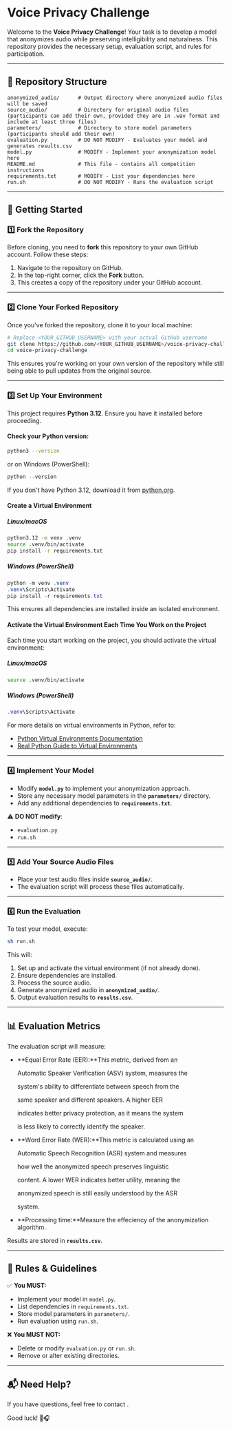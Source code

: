 # **Voice Privacy Challenge**

Welcome to the **Voice Privacy Challenge**! Your task is to develop a model that anonymizes audio while preserving intelligibility and naturalness. This repository provides the necessary setup, evaluation script, and rules for participation.

---

## **📂 Repository Structure**

```
anonymized_audio/      # Output directory where anonymized audio files will be saved
source_audio/          # Directory for original audio files (participants can add their own, provided they are in .wav format and include at least three files)
parameters/            # Directory to store model parameters (participants should add their own)
evaluation.py          # DO NOT MODIFY - Evaluates your model and generates results.csv
model.py               # MODIFY - Implement your anonymization model here
README.md              # This file - contains all competition instructions
requirements.txt       # MODIFY - List your dependencies here
run.sh                 # DO NOT MODIFY - Runs the evaluation script
```

---
## **🚀 Getting Started**

### **1️⃣ Fork the Repository**

Before cloning, you need to **fork** this repository to your own GitHub account. Follow these steps:

1. Navigate to the repository on GitHub.
2. In the top-right corner, click the **Fork** button.
3. This creates a copy of the repository under your GitHub account.

---

### **2️⃣ Clone Your Forked Repository**

Once you've forked the repository, clone it to your local machine:

```sh
# Replace <YOUR_GITHUB_USERNAME> with your actual GitHub username
git clone https://github.com/<YOUR_GITHUB_USERNAME>/voice-privacy-challenge.git
cd voice-privacy-challenge
```

This ensures you're working on your own version of the repository while still being able to pull updates from the original source.

---

### **3️⃣ Set Up Your Environment**

This project requires **Python 3.12**. Ensure you have it installed before proceeding.

#### **Check your Python version:**

```sh
python3 --version
```

or on Windows (PowerShell):

```powershell
python --version
```

If you don't have Python 3.12, download it from [python.org](https://www.python.org/downloads/).

#### **Create a Virtual Environment**

##### **Linux/macOS**

```sh
python3.12 -m venv .venv
source .venv/bin/activate
pip install -r requirements.txt
```

##### **Windows (PowerShell)**

```powershell
python -m venv .venv
.venv\Scripts\Activate
pip install -r requirements.txt
```

This ensures all dependencies are installed inside an isolated environment.

#### **Activate the Virtual Environment Each Time You Work on the Project**

Each time you start working on the project, you should activate the virtual environment:

##### **Linux/macOS**
```sh
source .venv/bin/activate
```

##### **Windows (PowerShell)**
```powershell
.venv\Scripts\Activate
```

For more details on virtual environments in Python, refer to:
- [Python Virtual Environments Documentation](https://docs.python.org/3/tutorial/venv.html)
- [Real Python Guide to Virtual Environments](https://realpython.com/python-virtual-environments-a-primer/)

---

### **4️⃣ Implement Your Model**

- Modify **`model.py`** to implement your anonymization approach.
- Store any necessary model parameters in the **`parameters/`** directory.
- Add any additional dependencies to **`requirements.txt`**.

⚠️ **DO NOT modify**:

- `evaluation.py`
- `run.sh`

---

### **5️⃣ Add Your Source Audio Files**

- Place your test audio files inside **`source_audio/`**.
- The evaluation script will process these files automatically.

---

### **6️⃣ Run the Evaluation**

To test your model, execute:

```sh
sh run.sh
```

This will:

1. Set up and activate the virtual environment (if not already done).
2. Ensure dependencies are installed.
3. Process the source audio.
4. Generate anonymized audio in **`anonymized_audio/`**.
5. Output evaluation results to **`results.csv`**.

---

## **📊 Evaluation Metrics**

The evaluation script will measure:

- **Equal Error Rate (EER):**This metric, derived from an

  Automatic Speaker Verification (ASV) system, measures the

  system's ability to differentiate between speech from the

  same speaker and different speakers. A higher EER

  indicates better privacy protection, as it means the system

  is less likely to correctly identify the speaker.
- **Word Error Rate (WER):**This metric is calculated using an

  Automatic Speech Recognition (ASR) system and measures

  how well the anonymized speech preserves linguistic

  content. A lower WER indicates better utility, meaning the

  anonymized speech is still easily understood by the ASR

  system.
- **Processing time:**Measure the effeciency of the anonymization algorithm.

Results are stored in **`results.csv`**.

---

## **📜 Rules & Guidelines**

✅ **You MUST:**

- Implement your model in `model.py`.
- List dependencies in `requirements.txt`.
- Store model parameters in `parameters/`.
- Run evaluation using `run.sh`.

❌ **You MUST NOT:**

- Delete or modify `evaluation.py` or `run.sh`.
- Remove or alter existing directories.

---

## **📬 Need Help?**

If you have questions, feel free to contact <Contact>.

Good luck! 🚀🎧